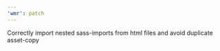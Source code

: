 ```yaml
---
'wmr': patch
---
```


Correctly import nested sass-imports from html files and avoid duplicate asset-copy
